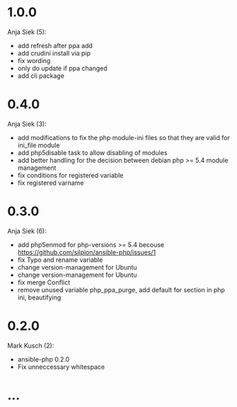 # 1.0.0

Anja Siek (5):

* add refresh after ppa add
* add crudini install via pip
* fix wording
* only do update if ppa changed
* add cli package

# 0.4.0

Anja Siek (3):

* add modifications to fix the php module-ini files so that they are valid for ini\_file module
* add php5disable task to allow disabling of modules
* add better handling for the decision between debian php >= 5.4 module management
* fix conditions for registered variable
* fix registered varname

# 0.3.0

Anja Siek (6):

* add php5enmod for php-versions >= 5.4 becouse https://github.com/silpion/ansible-php/issues/1
* fix Typo and rename variable
* change version-management for Ubuntu
* change version-management for Ubuntu
* fix merge Conflict
* remove unused variable php\_ppa\_purge, add default for section in php ini, beautifying

# 0.2.0

Mark Kusch (2):

* ansible-php 0.2.0
* Fix unneccessary whitespace

# ...
